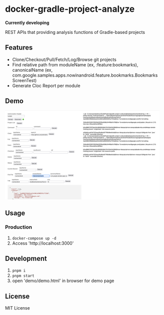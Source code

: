 # docker-gradle-project-analyze

**Currently developing**

REST APIs that providing analysis functions of Gradle-based projects

## Features

- Clone/Checkout/Pull/Fetch/Log/Browse git projects
- Find relative path from moduleName (ex, :feature:bookmarks), canonicalName (ex, com.google.samples.apps.nowinandroid.feature.bookmarks.BookmarksScreenTest)
- Generate Cloc Report per module

## Demo

![](docs/demo.png)

## Usage

### Production

1. `docker-compose up -d`
2. Access 'http://localhost:3000'

## Development

1. `pnpm i`
2. `pnpm start`
3. open 'demo/demo.html' in browser for demo page

## License

MIT License
